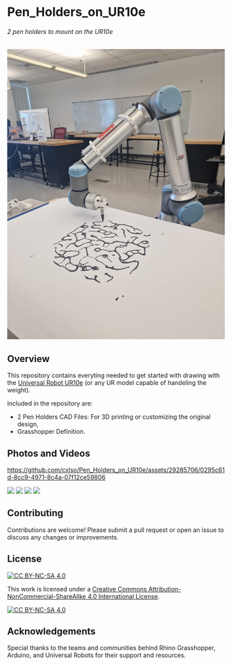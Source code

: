 # Pen_Holders_on_UR10e
###### 2 pen holders to mount on the UR10e

![Pen Holder](Pictures/20231023_120648.jpg)

## Overview
This repository contains everyting needed to get started with drawing with the [Universal Robot UR10e](https://www.universal-robots.com/products/ur10-robot/) (or any UR model capable of handeling the weight).

Included in the repository are:

- 2 Pen Holders CAD Files: For 3D printing or customizing the original design,
- Grasshopper Definition.

## Photos and Videos

https://github.com/cxlso/Pen_Holders_on_UR10e/assets/29285706/0295c61d-8cc9-4971-8c4a-07f12ce59806

<img src="https://github.com/cxlso/Pen_Holders_on_UR10e/assets/29285706/7cf3ba6e-700c-4664-ac1c-b08a00504cc3" width="23%"></img> <img src="https://github.com/cxlso/Pen_Holders_on_UR10e/assets/29285706/cf37aa74-bef3-4c9c-9f2a-e6ba33b8095c" width="23%"></img> <img src="https://github.com/cxlso/Pen_Holders_on_UR10e/assets/29285706/3df26505-696c-4df5-8161-ac1a8634f03c" width="23%"></img> <img src="https://github.com/cxlso/Pen_Holders_on_UR10e/assets/29285706/3e7a1623-67c4-492d-ac7b-11b160460602" width="23%"></img> 

## Contributing

Contributions are welcome! Please submit a pull request or open an issue to discuss any changes or improvements.

## License

[![CC BY-NC-SA 4.0][cc-by-nc-sa-shield]][cc-by-nc-sa]

This work is licensed under a
[Creative Commons Attribution-NonCommercial-ShareAlike 4.0 International License][cc-by-nc-sa].

[![CC BY-NC-SA 4.0][cc-by-nc-sa-image]][cc-by-nc-sa]

[cc-by-nc-sa]: http://creativecommons.org/licenses/by-nc-sa/4.0/
[cc-by-nc-sa-image]: https://licensebuttons.net/l/by-nc-sa/4.0/88x31.png
[cc-by-nc-sa-shield]: https://img.shields.io/badge/License-CC%20BY--NC--SA%204.0-lightgrey.svg

## Acknowledgements

Special thanks to the teams and communities behind Rhino Grasshopper, Arduino, and Universal Robots for their support and resources.
